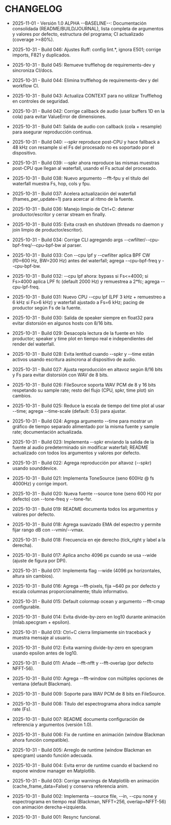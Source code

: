# CHANGELOG

- 2025-11-01 - Versión 1.0 ALPHA --BASELINE--: Documentación consolidada (README/BUILD/JOURNAL), lista completa de argumentos y valores por defecto, estructura del programa; CI actualizado (coverage >=80%).
- 2025-10-31 - Build 046: Ajustes Ruff: config lint.*, ignora E501; corrige imports, F821 y duplicados.
- 2025-10-31 - Build 045: Remueve trufflehog de requirements-dev y sincroniza CI/docs.
- 2025-10-31 - Build 044: Elimina trufflehog de requirements-dev y del workflow CI.
- 2025-10-31 - Build 043: Actualiza CONTEXT para no utilizar Trufflehog en controles de seguridad.

- 2025-10-31 - Build 042: Corrige callback de audio (usar buffers 1D en la cola) para evitar ValueError de dimensiones.
- 2025-10-31 - Build 041: Salida de audio con callback (cola + resample) para asegurar reproducción continua.
- 2025-10-31 - Build 040: --spkr reproduce post-CPU y hace fallback a 48 kHz con resample si el Fs del procesado no es soportado por el dispositivo.
- 2025-10-31 - Build 039: --spkr ahora reproduce las mismas muestras post-CPU que llegan al waterfall, usando el Fs actual del procesado.
- 2025-10-31 - Build 038: Nuevo argumento --fft-fpu y el título del waterfall muestra Fs, hop, cols y fpu.
- 2025-10-31 - Build 037: Acelera actualización del waterfall (frames_per_update=1) para acercar al ritmo de la fuente.
- 2025-10-31 - Build 036: Manejo limpio de Ctrl+C: detener productor/escritor y cerrar stream en finally.
- 2025-10-31 - Build 035: Evita crash en shutdown (threads no daemon y join limpio de productor/escritor).
- 2025-10-31 - Build 034: Corrige CLI agregando args --cwfilter/--cpu-bpf-freq/--cpu-bpf-bw al parser.
- 2025-10-31 - Build 033: Con --cpu lpf y --cwfilter aplica BPF CW (f0=600 Hz, BW=200 Hz) antes del waterfall; agrega --cpu-bpf-freq y --cpu-bpf-bw.
- 2025-10-31 - Build 032: --cpu lpf ahora: bypass si Fs<=4000; si Fs>4000 aplica LPF fc (default 2000 Hz) y remuestrea a 2*fc; agrega --cpu-lpf-freq.
- 2025-10-31 - Build 031: Nuevo CPU --cpu lpf (LPF 3 kHz + remuestreo a 6 kHz si Fs>6 kHz) y waterfall ajustado a Fs=6 kHz; pacing de productor según Fs de la fuente.
- 2025-10-31 - Build 030: Salida de speaker siempre en float32 para evitar distorsión en algunos hosts con 8/16 bits.
- 2025-10-31 - Build 029: Desacopla lectura de la fuente en hilo productor; speaker y time plot en tiempo real e independientes del render del waterfall.
- 2025-10-31 - Build 028: Evita lentitud cuando --spkr y --time están activos usando escritura asíncrona al dispositivo de audio.
- 2025-10-31 - Build 027: Ajusta reproducción en altavoz según 8/16 bits y Fs para evitar distorsión con WAV de 8 bits.
- 2025-10-31 - Build 026: FileSource soporta WAV PCM de 8 y 16 bits respetando su sample rate; resto del flujo (CPU, spkr, time plot) sin cambios.
- 2025-10-31 - Build 025: Reduce la escala de tiempo del time plot al usar --time; agrega --time-scale (default: 0.5) para ajustar.

- 2025-10-31 - Build 024: Agrega argumento --time para mostrar un gráfico de tiempo separado alimentado por la misma fuente y sample rate; documentación actualizada.


- 2025-10-31 - Build 023: Implementa --spkr enviando la salida de la fuente al audio predeterminado sin modificar waterfall; README actualizado con todos los argumentos y valores por defecto.

- 2025-10-31 - Build 022: Agrega reproducción por altavoz (--spkr) usando sounddevice.

- 2025-10-31 - Build 021: Implementa ToneSource (seno 600Hz @ fs 4000Hz) y corrige import.

- 2025-10-31 - Build 020: Nueva fuente --source tone (seno 600 Hz por defecto) con --tone-freq y --tone-fsr.

- 2025-10-31 - Build 019: README documenta todos los argumentos y valores por defecto.

- 2025-10-31 - Build 018: Agrega suavizado EMA del espectro y permite fijar rango dB con --vmin/--vmax.

- 2025-10-31 - Build 018: Frecuencia en eje derecho (tick_right y label a la derecha).

- 2025-10-31 - Build 017: Aplica ancho 4096 px cuando se usa --wide (ajuste de figura por DPI).

- 2025-10-31 - Build 017: Implementa flag --wide (4096 px horizontales, altura sin cambios).

- 2025-10-31 - Build 016: Agrega --fft-pixels, fija ~640 px por defecto y escala columnas proporcionalmente; título informativo.

- 2025-10-31 - Build 015: Default colormap ocean y argumento --fft-cmap configurable.

- 2025-10-31 - Build 014: Evita divide-by-zero en log10 durante animación (mlab.specgram + epsilon).

- 2025-10-31 - Build 013: Ctrl+C cierra limpiamente sin traceback y muestra mensaje al usuario.

- 2025-10-31 - Build 012: Evita warning divide-by-zero en specgram usando epsilon antes de log10.

- 2025-10-31 - Build 011: Añade --fft-nfft y --fft-overlap (por defecto NFFT-56).

- 2025-10-31 - Build 010: Agrega --fft-window con múltiples opciones de ventana (default Blackman).

- 2025-10-31 - Build 009: Soporte para WAV PCM de 8 bits en FileSource.

- 2025-10-31 - Build 008: Título del espectrograma ahora indica sample rate (Fs).

- 2025-10-31 - Build 007: README documenta configuración de referencia y argumentos (versión 1.0).

- 2025-10-31 - Build 006: Fix de runtime en animación (window Blackman ahora función compatible).

- 2025-10-31 - Build 005: Arreglo de runtime (window Blackman en specgram) usando función adecuada.

- 2025-10-31 - Build 004: Evita error de runtime cuando el backend no expone window manager en Matplotlib.

- 2025-10-31 - Build 003: Corrige warnings de Matplotlib en animación (cache_frame_data=False) y conserva referencia anim.

- 2025-10-31 - Build 002: Implementa --source file, --in, --cpu none y espectrograma en tiempo real (Blackman, NFFT=256, overlap=NFFT-56) con animación derecha→izquierda.
- 2025-10-31 - Build 001: Resync funcional.
